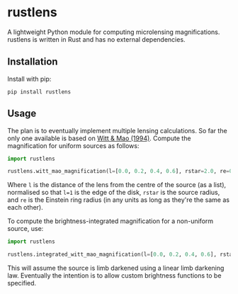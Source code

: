 # rustlens

A lightweight Python module for computing microlensing magnifications. rustlens is written in Rust and has no external dependencies.

## Installation

Install with pip:

```
pip install rustlens
```

## Usage

The plan is to eventually implement multiple lensing calculations. So far the only one available is based on [Witt & Mao (1994)](https://ui.adsabs.harvard.edu/abs/1994ApJ...430..505W/abstract). Compute the magnification for uniform sources as follows:

```python
import rustlens

rustlens.witt_mao_magnification(l=[0.0, 0.2, 0.4, 0.6], rstar=2.0, re=0.5)
```

Where `l` is the distance of the lens from the centre of the source (as a list), normalised so that `l=1` is the edge of the disk, `rstar` is the source radius, and `re` is the Einstein ring radius (in any units as long as they're the same as each other).

To compute the brightness-integrated magnification for a non-uniform source, use:

```python
import rustlens

rustlens.integrated_witt_mao_magnification(l=[0.0, 0.2, 0.4, 0.6], rstar=2.0, re=0.5)
```

This will assume the source is limb darkened using a linear limb darkening law. Eventually the intention is to allow custom brightness functions to be specified.